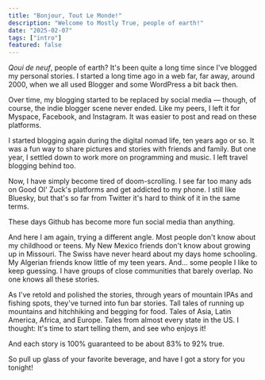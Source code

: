 ```yaml
---
title: "Bonjour, Tout Le Monde!"
description: "Welcome to Mostly True, people of earth!"
date: "2025-02-07"
tags: ["intro"]
featured: false
---
```


_Qoui de neuf_, people of earth? It's been quite a long time since I've blogged my personal stories. I started a long time ago in a web far, far away, around 2000, when we all used Blogger and some WordPress a bit back then.

Over time, my blogging started to be replaced by social media — though, of course, the indie blogger scene never ended. Like my peers, I left it for Myspace, Facebook, and Instagram. It was easier to post and read on these platforms.

I started blogging again during the digital nomad life, ten years ago or so. It was a fun way to share pictures and stories with friends and family. But one year, I settled down to work more on programming and music. I left travel blogging behind too.

Now, I have simply become tired of doom-scrolling. I see far too many ads on Good Ol' Zuck's platforms and get addicted to my phone. I still like Bluesky, but that's so far from Twitter it's hard to think of it in the same terms.

These days Github has become more fun social media than anything.

And here I am again, trying a different angle. Most people don't know about my childhood or teens. My New Mexico friends don't know about growing up in Missouri. The Swiss have never heard about my days home schooling. My Algerian friends know little of my teen years. And... some people I like to keep guessing. I have groups of close communities that barely overlap. No one knows all these stories.

As I've retold and polished the stories, through years of mountain IPAs and fishing spots, they've turned into fun bar stories. Tall tales of running up mountains and hitchhiking and begging for food. Tales of Asia, Latin America, Africa, and Europe. Tales from almost every state in the US. I thought: It's time to start telling them, and see who enjoys it!

And each story is 100% guaranteed to be about 83% to 92% true.

So pull up glass of your favorite beverage, and have I got a story for you tonight!
